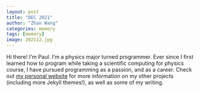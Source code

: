 ```yaml
---
layout: post
title: "DEC 2021"
author: "Zhan Wang"
categories: memory
tags: [memory]
image: 202112.jpg
---
```


Hi there! I'm Paul. I’m a physics major turned programmer. Ever since I first learned how to program while taking a scientific computing for physics course, I have pursued programming as a passion, and as a career. Check out [my personal website](https://www.lenpaul.com/) for more information on my other projects (including more Jekyll themes!), as well as some of my writing.
